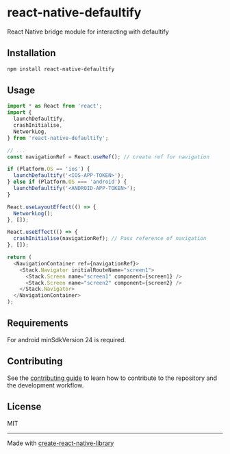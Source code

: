 # react-native-defaultify

React Native bridge module for interacting with defaultify

## Installation

```sh
npm install react-native-defaultify
```

## Usage

```js
import * as React from 'react';
import {
  launchDefaultify,
  crashInitialise,
  NetworkLog,
} from 'react-native-defaultify';

// ...
const navigationRef = React.useRef(); // create ref for navigation

if (Platform.OS == 'ios') {
  launchDefaultify('<IOS-APP-TOKEN>');
} else if (Platform.OS === 'android') {
  launchDefaultify('<ANDROID-APP-TOKEN>');
}

React.useLayoutEffect(() => {
  NetworkLog();
}, []);

React.useEffect(() => {
  crashInitialise(navigationRef); // Pass reference of navigation
}, []);

return (
  <NavigationContainer ref={navigationRef}>
    <Stack.Navigator initialRouteName="screen1">
      <Stack.Screen name="screen1" component={screen1} />
      <Stack.Screen name="screen2" component={screen2} />
    </Stack.Navigator>
  </NavigationContainer>
);
```

## Requirements

For android minSdkVersion 24 is required.

## Contributing

See the [contributing guide](CONTRIBUTING.md) to learn how to contribute to the repository and the development workflow.

## License

MIT

---

Made with [create-react-native-library](https://github.com/callstack/react-native-builder-bob)
